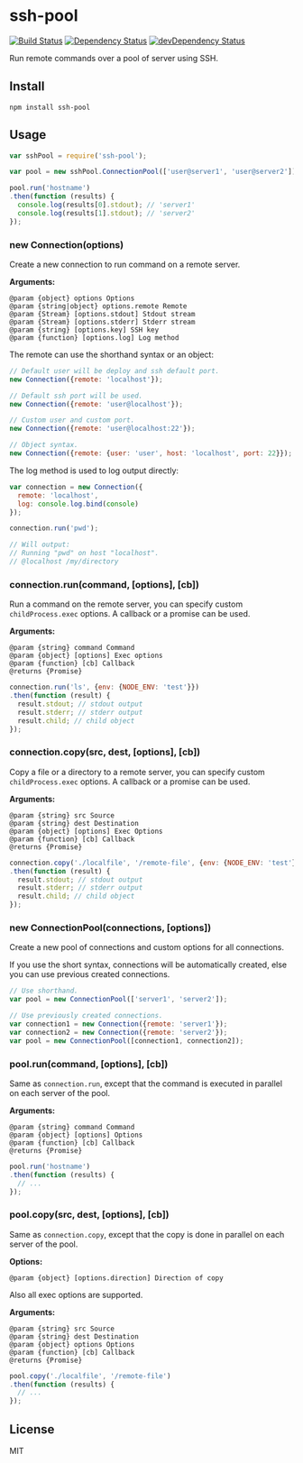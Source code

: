 # ssh-pool
[![Build Status](https://travis-ci.org/shipitjs/ssh-pool.svg?branch=master)](https://travis-ci.org/shipitjs/ssh-pool)
[![Dependency Status](https://david-dm.org/shipitjs/ssh-pool.svg?theme=shields.io)](https://david-dm.org/shipitjs/ssh-pool)
[![devDependency Status](https://david-dm.org/shipitjs/ssh-pool/dev-status.svg?theme=shields.io)](https://david-dm.org/shipitjs/ssh-pool#info=devDependencies)

Run remote commands over a pool of server using SSH.

## Install

```
npm install ssh-pool
```

## Usage

```js
var sshPool = require('ssh-pool');

var pool = new sshPool.ConnectionPool(['user@server1', 'user@server2']);

pool.run('hostname')
.then(function (results) {
  console.log(results[0].stdout); // 'server1'
  console.log(results[1].stdout); // 'server2'
});
```

### new Connection(options)

Create a new connection to run command on a remote server.

**Arguments:**

```
@param {object} options Options
@param {string|object} options.remote Remote
@param {Stream} [options.stdout] Stdout stream
@param {Stream} [options.stderr] Stderr stream
@param {string} [options.key] SSH key
@param {function} [options.log] Log method
```

The remote can use the shorthand syntax or an object:

```js
// Default user will be deploy and ssh default port.
new Connection({remote: 'localhost'});

// Default ssh port will be used.
new Connection({remote: 'user@localhost'});

// Custom user and custom port.
new Connection({remote: 'user@localhost:22'});

// Object syntax.
new Connection({remote: {user: 'user', host: 'localhost', port: 22}});
```

The log method is used to log output directly:

```js
var connection = new Connection({
  remote: 'localhost',
  log: console.log.bind(console)
});

connection.run('pwd');

// Will output:
// Running "pwd" on host "localhost".
// @localhost /my/directory
```

### connection.run(command, [options], [cb])

Run a command on the remote server, you can specify custom `childProcess.exec` options. A callback or a promise can be used.

**Arguments:**

```
@param {string} command Command
@param {object} [options] Exec options
@param {function} [cb] Callback
@returns {Promise}
```

```js
connection.run('ls', {env: {NODE_ENV: 'test'}})
.then(function (result) {
  result.stdout; // stdout output
  result.stderr; // stderr output
  result.child; // child object
});
```

### connection.copy(src, dest, [options], [cb])

Copy a file or a directory to a remote server, you can specify custom `childProcess.exec` options. A callback or a promise can be used.

**Arguments:**

```
@param {string} src Source
@param {string} dest Destination
@param {object} [options] Exec Options
@param {function} [cb] Callback
@returns {Promise}
```

```js
connection.copy('./localfile', '/remote-file', {env: {NODE_ENV: 'test'}})
.then(function (result) {
  result.stdout; // stdout output
  result.stderr; // stderr output
  result.child; // child object
});
```

### new ConnectionPool(connections, [options])

Create a new pool of connections and custom options for all connections.

If you use the short syntax, connections will be automatically created, else you can use previous created connections.

```js
// Use shorthand.
var pool = new ConnectionPool(['server1', 'server2']);

// Use previously created connections.
var connection1 = new Connection({remote: 'server1'});
var connection2 = new Connection({remote: 'server2'});
var pool = new ConnectionPool([connection1, connection2]);
```

### pool.run(command, [options], [cb])

Same as `connection.run`, except that the command is executed in parallel on each server of the pool.

**Arguments:**

```
@param {string} command Command
@param {object} [options] Options
@param {function} [cb] Callback
@returns {Promise}
```

```js
pool.run('hostname')
.then(function (results) {
  // ...
});
```

### pool.copy(src, dest, [options], [cb])

Same as `connection.copy`, except that the copy is done in parallel on each server of the pool.

**Options:**

```
@param {object} [options.direction] Direction of copy
```

Also all exec options are supported.

**Arguments:**

```
@param {string} src Source
@param {string} dest Destination
@param {object} options Options
@param {function} [cb] Callback
@returns {Promise}
```

```js
pool.copy('./localfile', '/remote-file')
.then(function (results) {
  // ...
});
```


## License

MIT
